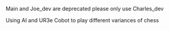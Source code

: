 Main and Joe_dev are deprecated please only use Charles_dev

Using AI and UR3e Cobot to play different variances of chess 


